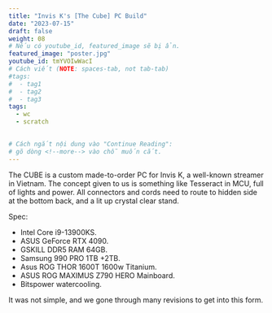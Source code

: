 ```yaml
---
title: "Invis K's [The Cube] PC Build"
date: "2023-07-15"
draft: false
weight: 08
# Nếu có youtube_id, featured_image sẽ bị ẩn.
featured_image: "poster.jpg"
youtube_id: tmYVOIwWacI
# Cách viết (NOTE: spaces-tab, not tab-tab)
#tags:
#  - tag1
#  - tag2
#  - tag3
tags:
  - wc
  - scratch
 

# Cách ngắt nội dung vào "Continue Reading":
# gõ dòng <!--more--> vào chỗ muốn cắt.
---
```

The CUBE is a custom made-to-order PC for Invis K, a well-known streamer in Vietnam. The concept given to us is something like Tesseract in MCU, full of lights and power. All connectors and cords need to route to hidden side at the bottom back, and a lit up crystal clear stand.
<!--more-->
Spec:
- Intel Core i9-13900KS. 
- ASUS GeForce RTX 4090.
- GSKILL DDR5 RAM 64GB.
- Samsung 990 PRO 1TB +2TB. 
- Asus ROG THOR 1600T 1600w Titanium. 
- ASUS ROG MAXIMUS Z790 HERO Mainboard.
- Bitspower watercooling.

It was not simple, and we gone through many revisions to get into this form.
